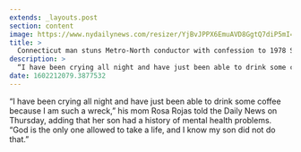 ```yaml
--- 
extends: _layouts.post 
section: content 
image: https://www.nydailynews.com/resizer/YjBvJPPX6EmuAVD8GgtQ7diP5mI=/1200x0/center/middle/cloudfront-us-east-1.images.arcpublishing.com/tronc/DODF4SCA6JCPRB2ZY6GPKZCB2I.jpg 
title: > 
  Connecticut man stuns Metro-North conductor with confession to 1978 Spanish Harlem drug deal killing 
description: > 
  “I have been crying all night and have just been able to drink some coffee because I am such a wreck,” his mom Rosa Rojas told the Daily News on Thursday, adding that her son had a history of mental health problems.“God is the only one allowed to take a life, and I know my son did not do that.” 
date: 1602212079.3877532 
--- 
```

“I have been crying all night and have just been able to drink some coffee because I am such a wreck,” his mom Rosa Rojas told the Daily News on Thursday, adding that her son had a history of mental health problems. “God is the only one allowed to take a life, and I know my son did not do that.”